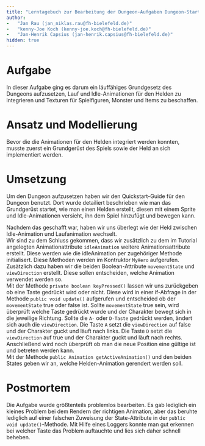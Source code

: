 ```yaml
---
title: "Lerntagebuch zur Bearbeitung der Dungeon-Aufgaben Dungeon-Start"
author:
-   "Jan Rau (jan_niklas.rau@fh-bielefeld.de)"
-   "kenny-Joe Koch (kenny-joe.koch@fh-bielefeld.de)"
-   "Jan-Henrik Capsius (jan-henrik.capsius@fh-bielefeld.de)"
hidden: true
---
```


# Aufgabe

In dieser Aufgabe ging es darum ein läuffähiges Grundgesetz des Dungeons aufzusetzen, Lauf und Idle-Animationen für den Helden zu integrieren und Texturen für Spielfiguren, Monster und Items zu beschaffen.


# Ansatz und Modellierung

Bevor die die Animationen für den Helden integriert werden konnten, musste zuerst ein Grundgerüst des Spiels sowie der Held an sich implementiert werden.


# Umsetzung

Um den Dungeon aufzusetzen haben wir den Quickstart-Guide für den Dungeon benutzt. Dort wurde detailiert beschrieben wie man das Grundgerüst startet, wie man einen Helden erstellt, diesen mit einem Sprite und Idle-Animationen versieht, ihn dem Spiel hinzufügt und bewegen kann.   

Nachdem das geschafft war, haben wir uns überlegt wie der Held zwischen Idle-Animation und Laufanimation wechselt.   
Wir sind zu dem Schluss gekommen, dass wir zusätzlich zu dem im Tutorial angelegten Animationattribute `idleAnimation` weitere Animationsattribute erstellt. Diese werden wie die idleAnimation per zugehöriger Methode initialisert. Diese Methoden werden im Kontruktor `MyHero` aufgerufen.  
Zusätzlich dazu haben wir die beiden Boolean-Attribute `movementState` und `viewDirection` erstellt. Diese sollen entscheiden, welche Animation verwendet werden so.   
Mit der Methode `private boolean keyPressed()` lassen wir uns zurückgeben ob eine Taste gedrückt wird oder nicht. Diese wird in einer if-Abfrage in der Methode `public void update()` aufgerufen und entscheided ob der `movementState` true oder false ist. Sollte `movementState` true sein, wird überprüft welche Taste gedrückt wurde und der Charakter bewegt sich in die jeweilige Richtung. Sollte die `A-` oder `D-Taste` gedrückt werden, ändert sich auch die `viewDirection`. Die Taste `A` setzt die `viewDirection` auf false und der Charakter guckt und läuft nach links. Die Taste `D` setzt die `viewDirection` auf true und der Charakter guckt und läuft nach rechts. Anschließend wird noch überprüft ob man die neue Position eine gültige ist und betreten werden kann.  
Mit der Methode `public Animation getActiveAnimation()` und den beiden States geben wir an, welche Helden-Animation gerendert werden soll.


# Postmortem

Die Aufgabe wurde größtenteils problemlos bearbeiten. Es gab lediglich ein kleines Problem bei dem Rendern der richtigen Animation, aber das beruhte lediglich auf einer falschen Zuweisung der State-Attribute in der `public void update()`-Methode. Mit Hilfe eines Loggers konnte man gut erkennen bei welcher Taste das Problem auftauchte und lies sich daher schnell beheben.
